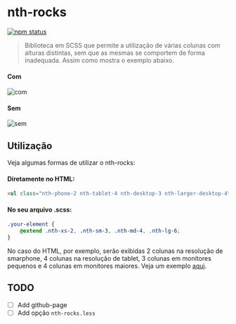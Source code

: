 # nth-rocks

[![npm status](https://img.shields.io/npm/v/nth-rocks.svg)](https://www.npmjs.com/package/nth-rocks)

> Biblioteca em SCSS que permite a utilização de várias colunas com alturas distintas, sem que as mesmas se comportem de forma inadequada. Assim como mostra o exemplo abaixo.

#### Com
![com](https://raw.githubusercontent.com/alisonmonteiro/nth-rocks/master/example/com.png)
#### Sem
![sem](https://raw.githubusercontent.com/alisonmonteiro/nth-rocks/master/example/sem.png)

## Utilização

Veja algumas formas de utilizar o nth-rocks:

#### Diretamente no HTML:
~~~html
<ul class="nth-phone-2 nth-tablet-4 nth-desktop-3 nth-larger-desktop-4"
~~~

#### No seu arquivo .scss:
~~~scss
.your-element {
    @extend .nth-xs-2, .nth-sm-3, .nth-md-4, .nth-lg-6;
}
~~~

No caso do HTML, por exemplo, serão exibidas 2 colunas na resolução de smarphone, 4 colunas na resolução de tablet, 3 colunas em monitores pequenos e 4 colunas em monitores maiores.
Veja um exemplo [aqui](https://github.com/alisonmonteiro/nth-rocks/blob/master/example/index.html).

## TODO
- [ ] Add github-page
- [ ] Add opção `nth-rocks.less`
